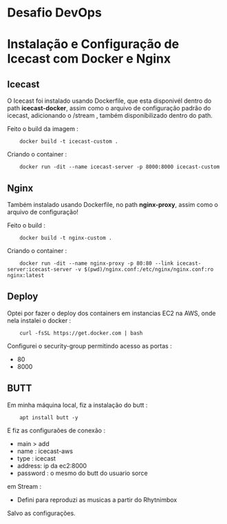 # Desafio DevOps
# Instalação e Configuração de Icecast com Docker e Nginx

## Icecast

<p>O Icecast foi instalado usando Dockerfile, que esta disponivél dentro do path <b>icecast-docker</b>, assim como o arquivo de configuração padrão do icecast, adicionando o /stream , também disponibilizado dentro do path.</p>

<p>Feito o build da imagem :
        
        docker build -t icecast-custom .

Criando o container :

        docker run -dit --name icecast-server -p 8000:8000 icecast-custom

</p>

## Nginx

<p>Também instalado usando Dockerfile, no path <b>nginx-proxy</b>, assim como o arquivo de configuração!</p>

<p>Feito o build :

        docker build -t nginx-custom .

Criando o container :

        docker run -dit --name nginx-proxy -p 80:80 --link icecast-server:icecast-server -v $(pwd)/nginx.conf:/etc/nginx/nginx.conf:ro nginx:latest


## Deploy

<p>Optei por fazer o deploy dos containers em instancias EC2 na AWS, onde nela instalei o docker :

        curl -fsSL https://get.docker.com | bash

Configurei o security-group permitindo acesso as portas :

- 80
- 8000

</p>

## BUTT

<p>Em minha máquina local, fiz a instalação do butt :

        apt install butt -y

E fiz as configuraões de conexão :

- main > add
- name : icecast-aws
- type : icecast
- address: ip da ec2:8000
- password : o mesmo do butt do usuario sorce

em Stream :

- Defini para reproduzi as musicas a partir do Rhytnimbox

Salvo as configurações.